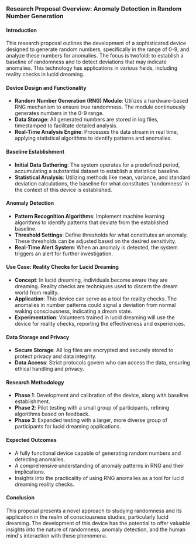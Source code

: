 ### Research Proposal Overview: Anomaly Detection in Random Number Generation

#### Introduction
This research proposal outlines the development of a sophisticated device designed to generate random numbers, specifically in the range of 0-9, and analyze these numbers for anomalies. The focus is twofold: to establish a baseline of randomness and to detect deviations that may indicate anomalies. This technology has applications in various fields, including reality checks in lucid dreaming.

#### Device Design and Functionality
- **Random Number Generation (RNG) Module**: Utilizes a hardware-based RNG mechanism to ensure true randomness. The module continuously generates numbers in the 0-9 range.
- **Data Storage**: All generated numbers are stored in log files, timestamped to facilitate detailed analysis.
- **Real-Time Analysis Engine**: Processes the data stream in real time, applying statistical algorithms to identify patterns and anomalies.

#### Baseline Establishment
- **Initial Data Gathering**: The system operates for a predefined period, accumulating a substantial dataset to establish a statistical baseline.
- **Statistical Analysis**: Utilizing methods like mean, variance, and standard deviation calculations, the baseline for what constitutes 'randomness' in the context of this device is established.

#### Anomaly Detection
- **Pattern Recognition Algorithms**: Implement machine learning algorithms to identify patterns that deviate from the established baseline.
- **Threshold Settings**: Define thresholds for what constitutes an anomaly. These thresholds can be adjusted based on the desired sensitivity.
- **Real-Time Alert System**: When an anomaly is detected, the system triggers an alert for further investigation.

#### Use Case: Reality Checks for Lucid Dreaming
- **Concept**: In lucid dreaming, individuals become aware they are dreaming. Reality checks are techniques used to discern the dream world from reality.
- **Application**: This device can serve as a tool for reality checks. The anomalies in number patterns could signal a deviation from normal waking consciousness, indicating a dream state.
- **Experimentation**: Volunteers trained in lucid dreaming will use the device for reality checks, reporting the effectiveness and experiences.

#### Data Storage and Privacy
- **Secure Storage**: All log files are encrypted and securely stored to protect privacy and data integrity.
- **Data Access**: Strict protocols govern who can access the data, ensuring ethical handling and privacy.

#### Research Methodology
- **Phase 1**: Development and calibration of the device, along with baseline establishment.
- **Phase 2**: Pilot testing with a small group of participants, refining algorithms based on feedback.
- **Phase 3**: Expanded testing with a larger, more diverse group of participants for lucid dreaming applications.

#### Expected Outcomes
- A fully functional device capable of generating random numbers and detecting anomalies.
- A comprehensive understanding of anomaly patterns in RNG and their implications.
- Insights into the practicality of using RNG anomalies as a tool for lucid dreaming reality checks.

#### Conclusion
This proposal presents a novel approach to studying randomness and its application in the realm of consciousness studies, particularly lucid dreaming. The development of this device has the potential to offer valuable insights into the nature of randomness, anomaly detection, and the human mind's interaction with these phenomena.
